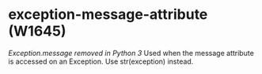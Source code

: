 # exception-message-attribute (W1645)
*Exception.message removed in Python 3* Used when the message attribute
is accessed on an Exception. Use str(exception) instead.
